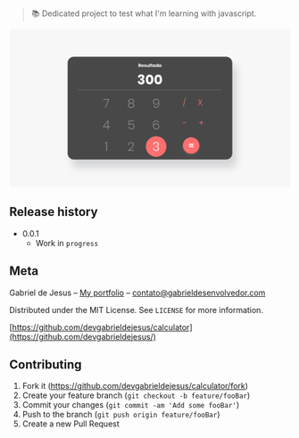 > 📚 Dedicated project to test what I'm learning with javascript.

![](assets/web-preview.png)

## Release history

* 0.0.1
    * Work in `progress`

## Meta

Gabriel de Jesus – [My portfolio](https://www.gabrieldesenvolvedor.com/) – contato@gabrieldesenvolvedor.com

Distributed under the MIT License. See `LICENSE` for more information.

[https://github.com/devgabrieldejesus/calculator](https://github.com/devgabrieldejesus/)

## Contributing

1. Fork it (<https://github.com/devgabrieldejesus/calculator/fork>)
2. Create your feature branch (`git checkout -b feature/fooBar`)
3. Commit your changes (`git commit -am 'Add some fooBar'`)
4. Push to the branch (`git push origin feature/fooBar`)
5. Create a new Pull Request
